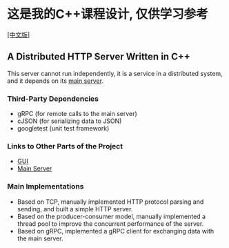 # 这是我的C++课程设计, 仅供学习参考
[[中文版]](https://github.com/Kori-Sama/mygo-management/blob/main/README-CN.md)
## A Distributed HTTP Server Written in C++ 

This server cannot run independently, it is a service in a distributed system, and it depends on its [main server](https://github.com/Kori-Sama/mygo).

### Third-Party Dependencies

- gRPC (for remote calls to the main server)
- cJSON (for serializing data to JSON)
- googletest (unit test framework)

### Links to Other Parts of the Project

- [GUI](https://github.com/Kori-Sama/mygo-gui-management)
- [Main Server](https://github.com/Kori-Sama/mygo)

### Main Implementations
- Based on TCP, manually implemented HTTP protocol parsing and sending, and built a simple HTTP server.
- Based on the producer-consumer model, manually implemented a thread pool to improve the concurrent performance of the server.
- Based on gRPC, implemented a gRPC client for exchanging data with the main server.
